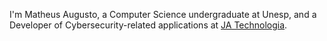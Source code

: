 I'm Matheus Augusto, a Computer Science undergraduate at Unesp, and a Developer of Cybersecurity-related applications at [JA Technologia](https://github.com/JA-Tecnologia-da-informacao-LTDA).
